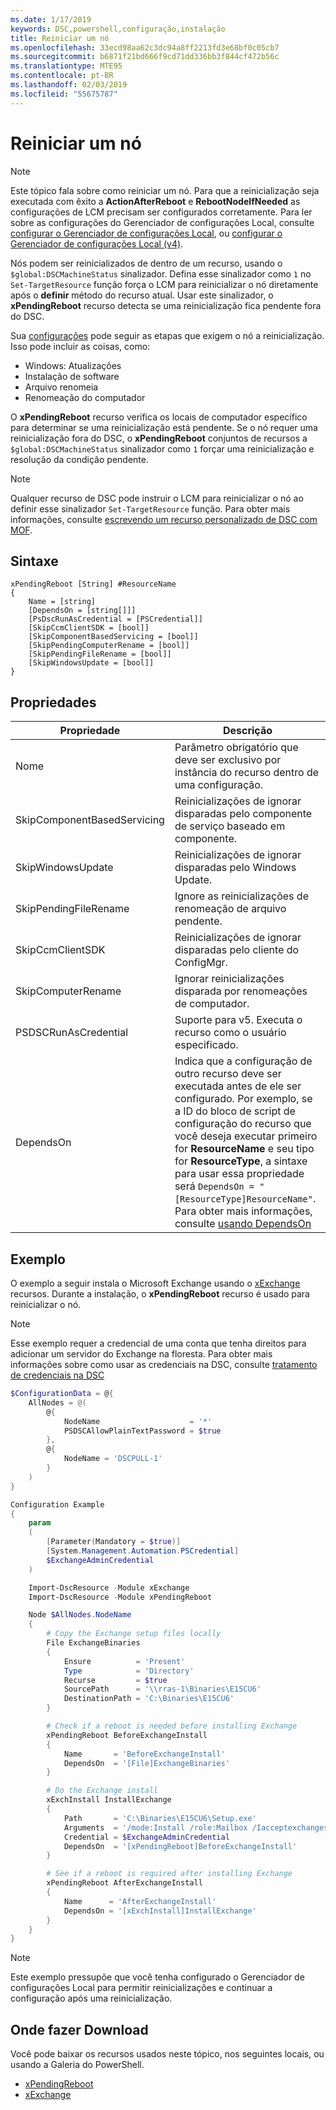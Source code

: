 ```yaml
---
ms.date: 1/17/2019
keywords: DSC,powershell,configuração,instalação
title: Reiniciar um nó
ms.openlocfilehash: 33ecd98aa62c3dc94a8ff2213fd3e68bf0c05cb7
ms.sourcegitcommit: b6871f21bd666f9cd71dd336bb3f844cf472b56c
ms.translationtype: MTE95
ms.contentlocale: pt-BR
ms.lasthandoff: 02/03/2019
ms.locfileid: "55675787"
---
```

# <a name="reboot-a-node"></a>Reiniciar um nó

> [!NOTE]
> Este tópico fala sobre como reiniciar um nó. Para que a reinicialização seja executada com êxito a **ActionAfterReboot** e **RebootNodeIfNeeded** as configurações de LCM precisam ser configurados corretamente.
> Para ler sobre as configurações do Gerenciador de configurações Local, consulte [configurar o Gerenciador de configurações Local](../managing-nodes/metaConfig.md), ou [configurar o Gerenciador de configurações Local (v4)](../managing-nodes/metaConfig4.md).

Nós podem ser reinicializados de dentro de um recurso, usando o `$global:DSCMachineStatus` sinalizador. Defina esse sinalizador como `1` no `Set-TargetResource` função força o LCM para reinicializar o nó diretamente após o **definir** método do recurso atual. Usar este sinalizador, o **xPendingReboot** recurso detecta se uma reinicialização fica pendente fora do DSC.

Sua [configurações](configurations.md) pode seguir as etapas que exigem o nó a reinicialização. Isso pode incluir as coisas, como:

- Windows: Atualizações
- Instalação de software
- Arquivo renomeia
- Renomeação do computador

O **xPendingReboot** recurso verifica os locais de computador específico para determinar se uma reinicialização está pendente. Se o nó requer uma reinicialização fora do DSC, o **xPendingReboot** conjuntos de recursos a `$global:DSCMachineStatus` sinalizador como `1` forçar uma reinicialização e resolução da condição pendente.

> [!NOTE]
> Qualquer recurso de DSC pode instruir o LCM para reinicializar o nó ao definir esse sinalizador `Set-TargetResource` função. Para obter mais informações, consulte [escrevendo um recurso personalizado de DSC com MOF](../resources/authoringResourceMOF.md).

## <a name="syntax"></a>Sintaxe

```
xPendingReboot [String] #ResourceName
{
    Name = [string]
    [DependsOn = [string[]]]
    [PsDscRunAsCredential = [PSCredential]]
    [SkipCcmClientSDK = [bool]]
    [SkipComponentBasedServicing = [bool]]
    [SkipPendingComputerRename = [bool]]
    [SkipPendingFileRename = [bool]]
    [SkipWindowsUpdate = [bool]]
}
```

## <a name="properties"></a>Propriedades

| Propriedade | Descrição |
| --- | --- |
| Nome| Parâmetro obrigatório que deve ser exclusivo por instância do recurso dentro de uma configuração.|
| SkipComponentBasedServicing | Reinicializações de ignorar disparadas pelo componente de serviço baseado em componente. |
| SkipWindowsUpdate | Reinicializações de ignorar disparadas pelo Windows Update.|
| SkipPendingFileRename | Ignore as reinicializações de renomeação de arquivo pendente. |
| SkipCcmClientSDK | Reinicializações de ignorar disparadas pelo cliente do ConfigMgr. |
| SkipComputerRename | Ignorar reinicializações disparada por renomeações de computador. |
| PSDSCRunAsCredential | Suporte para v5. Executa o recurso como o usuário especificado. |
| DependsOn | Indica que a configuração de outro recurso deve ser executada antes de ele ser configurado. Por exemplo, se a ID do bloco de script de configuração do recurso que você deseja executar primeiro for **ResourceName** e seu tipo for **ResourceType**, a sintaxe para usar essa propriedade será `DependsOn = "[ResourceType]ResourceName"`. Para obter mais informações, consulte [usando DependsOn](resource-depends-on.md)|

## <a name="example"></a>Exemplo

O exemplo a seguir instala o Microsoft Exchange usando o [xExchange](https://github.com/PowerShell/xExchange) recursos.
Durante a instalação, o **xPendingReboot** recurso é usado para reinicializar o nó.

> [!NOTE]
> Esse exemplo requer a credencial de uma conta que tenha direitos para adicionar um servidor do Exchange na floresta. Para obter mais informações sobre como usar as credenciais na DSC, consulte [tratamento de credenciais na DSC](../configurations/configDataCredentials.md)

```powershell
$ConfigurationData = @{
    AllNodes = @(
        @{
            NodeName                    = '*'
            PSDSCAllowPlainTextPassword = $true
        },
        @{
            NodeName = 'DSCPULL-1'
        }
    )
}

Configuration Example
{
    param
    (
        [Parameter(Mandatory = $true)]
        [System.Management.Automation.PSCredential]
        $ExchangeAdminCredential
    )

    Import-DscResource -Module xExchange
    Import-DscResource -Module xPendingReboot

    Node $AllNodes.NodeName
    {
        # Copy the Exchange setup files locally
        File ExchangeBinaries
        {
            Ensure          = 'Present'
            Type            = 'Directory'
            Recurse         = $true
            SourcePath      = '\\rras-1\Binaries\E15CU6'
            DestinationPath = 'C:\Binaries\E15CU6'
        }

        # Check if a reboot is needed before installing Exchange
        xPendingReboot BeforeExchangeInstall
        {
            Name       = 'BeforeExchangeInstall'
            DependsOn  = '[File]ExchangeBinaries'
        }

        # Do the Exchange install
        xExchInstall InstallExchange
        {
            Path       = 'C:\Binaries\E15CU6\Setup.exe'
            Arguments  = '/mode:Install /role:Mailbox /Iacceptexchangeserverlicenseterms'
            Credential = $ExchangeAdminCredential
            DependsOn  = '[xPendingReboot]BeforeExchangeInstall'
        }

        # See if a reboot is required after installing Exchange
        xPendingReboot AfterExchangeInstall
        {
            Name      = 'AfterExchangeInstall'
            DependsOn = '[xExchInstall]InstallExchange'
        }
    }
}
```

> [!NOTE]
> Este exemplo pressupõe que você tenha configurado o Gerenciador de configurações Local para permitir reinicializações e continuar a configuração após uma reinicialização.

## <a name="where-to-download"></a>Onde fazer Download

Você pode baixar os recursos usados neste tópico, nos seguintes locais, ou usando a Galeria do PowerShell.

- [xPendingReboot](https://github.com/PowerShell/xPendingReboot)
- [xExchange](https://github.com/PowerShell/xExchange)
